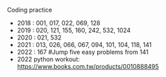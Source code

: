 Coding practice
- 2018 : 001, 017, 022, 069, 128
- 2019 : 020, 121, 155, 160, 242, 532, 1024
- 2020 : 021, 532
- 2021 : 013, 026, 066, 067, 094, 101, 104, 118, 141
- 2022 : 167
	#Jump five easy problems from 141
- 2022 python workout: https://www.books.com.tw/products/0010888495
